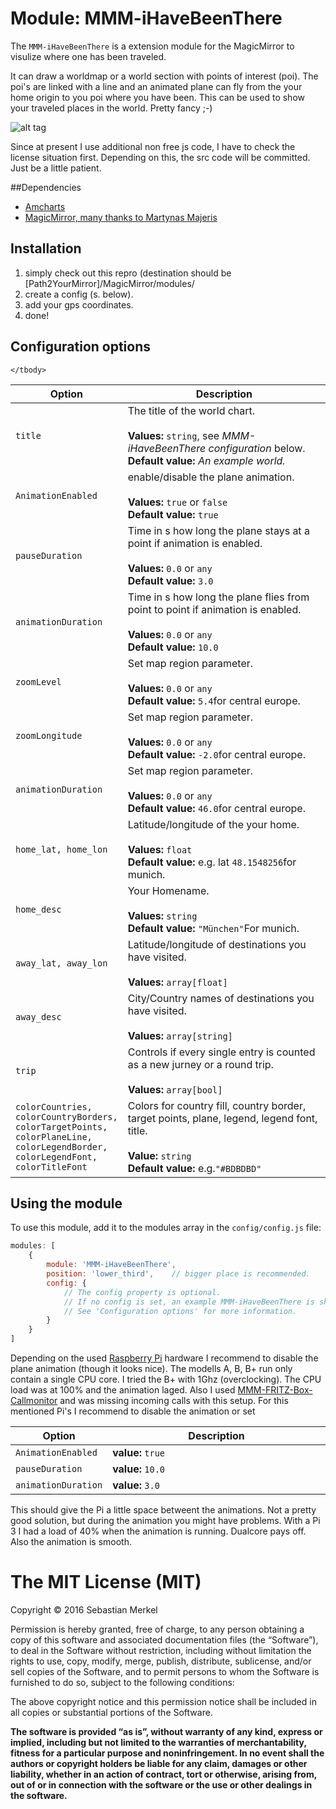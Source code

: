 # Module: MMM-iHaveBeenThere
The `MMM-iHaveBeenThere` is a extension module for the MagicMirror to visulize where one has been traveled.

It can draw a worldmap or a world section with points of interest (poi). The poi's are
linked with a line and an animated plane can fly from the your home origin to you poi where you have been.
This can be used to show your traveled places in the world. Pretty fancy ;-)

![alt tag](https://raw.githubusercontent.com/basti0001/MMM-iHaveBeenThere/master/picture/example.png)


Since at present I use additional non free js code, I have to check the license situation first. Depending on this, the
src code will be committed. Just be a little patient.

##Dependencies
- [Amcharts](https://www.amcharts.com/demos/)
- [MagicMirror, many thanks to Martynas Majeris](https://github.com/MichMich/MagicMirror)


## Installation
1. simply check out this repro (destination should be [Path2YourMirror]/MagicMirror/modules/
2. create a config (s. below).
3. add your gps coordinates.
3. done!

## Configuration options

<table width="100%">
	<!-- why, markdown... -->
	<thead>
		<tr>
			<th>Option</th>
			<th width="100%">Description</th>
		</tr>
	<thead>
	<tbody>
		<tr>
			<td><code>title</code></td>
			<td>The title of the world chart.<br>
				<br><b>Values:</b> <code>string</code>, see <i>MMM-iHaveBeenThere configuration</i> below.
				<br><b>Default value:</b> <i>An example world.</i>
			</td>
		</tr>
		<tr>
			<td><code>AnimationEnabled</code></td>
			<td>enable/disable the plane animation.<br>
				<br><b>Values:</b> <code>true</code> or <code>false</code>
				<br><b>Default value:</b> <code>true</code>
			</td>
		</tr>
		<tr>
			<td><code>pauseDuration</code></td>
			<td>Time in s how long the plane stays at a point if animation is enabled.<br>
				<br><b>Values:</b> <code>0.0</code> or <code>any</code>
				<br><b>Default value:</b> <code>3.0</code>
			</td>
		</tr>
		<tr>
			<td><code>animationDuration</code></td>
			<td>Time in s how long the plane flies from point to point if animation is enabled.<br>
				<br><b>Values:</b> <code>0.0</code> or <code>any</code>
				<br><b>Default value:</b> <code>10.0</code>
			</td>
		</tr>
		<tr>
			<td><code>zoomLevel</code></td>
			<td>Set map region parameter.<br>
				<br><b>Values:</b> <code>0.0</code> or <code>any</code>
				<br><b>Default value:</b> <code>5.4</code>for central europe.
			</td>
		</tr>
		<tr>
			<td><code>zoomLongitude</code></td>
			<td>Set map region parameter.<br>
				<br><b>Values:</b> <code>0.0</code> or <code>any</code>
				<br><b>Default value:</b> <code>-2.0</code>for central europe.
			</td>
		</tr>
		<tr>
			<td><code>animationDuration</code></td>
			<td>Set map region parameter.<br>
				<br><b>Values:</b> <code>0.0</code> or <code>any</code>
				<br><b>Default value:</b> <code>46.0</code>for central europe.
			</td>
		</tr>
		<tr>
			<td><code>home_lat, home_lon</code></td>
			<td>Latitude/longitude of the your home.<br>
				<br><b>Values:</b> <code>float</code>
				<br><b>Default value:</b> e.g. lat <code>48.1548256</code>for munich.
			</td>
		</tr>
		<tr>
			<td><code>home_desc</code></td>
			<td>Your Homename.<br>
				<br><b>Values:</b> <code>string</code>
				<br><b>Default value:</b> <code>"München"</code>For munich.
			</td>
		</tr>
		<tr>
			<td><code>away_lat, away_lon</code></td>
			<td>Latitude/longitude of destinations you have visited.<br>
				<br><b>Values:</b> <code>array[float]</code>
			</td>
		</tr>
		<tr>
			<td><code>away_desc</code></td>
			<td>City/Country names of destinations you have visited.<br>
				<br><b>Values:</b> <code>array[string]</code>
			</td>
		</tr>
		<tr>
			<td><code>trip</code></td>
			<td>Controls if every single entry is counted as a new jurney or a round trip.<br>
				<br><b>Values:</b> <code>array[bool]</code>
			</td>
		</tr>
		<tr>
			<td><code>colorCountries, colorCountryBorders, colorTargetPoints, colorPlaneLine, colorLegendBorder, colorLegendFont, colorTitleFont</code></td>
			<td>Colors for country fill, country border, target points, plane, legend, legend font, title.<br>
				<br><b>Value:</b> <code>string</code>
				<br><b>Default value:</b> e.g.<code>"#BDBDBD"</code>
			</td>
		</tr>

	</tbody>
</table>

## Using the module

To use this module, add it to the modules array in the `config/config.js` file:
````javascript
modules: [
	{
		module: 'MMM-iHaveBeenThere',
		position: 'lower_third',	// bigger place is recommended.
		config: {
			// The config property is optional.
			// If no config is set, an example MMM-iHaveBeenThere is shown.
			// See 'Configuration options' for more information.
		}
	}
]
````
Depending on the used [Raspberry Pi](https://de.wikipedia.org/wiki/Raspberry_Pi) hardware I recommend to disable the plane animation (though it looks nice). 
The modells A, B, B+ run only contain a single CPU core. I tried the B+ with 1Ghz (overclocking). The CPU load was at 100% and the animation laged.
Also I used [MMM-FRITZ-Box-Callmonitor](https://github.com/paviro/MMM-FRITZ-Box-Callmonitor) and was missing incoming calls with this setup. For this mentioned
Pi's I recommend to disable the animation or set
<table width="100%">
	<!-- why, markdown... -->
	<thead>
		<tr>
			<th>Option</th>
			<th width="100%">Description</th>
		</tr>
	<thead>
	<tbody>
		<tr>
			<td><code>AnimationEnabled</code></td>
			<td><b>value:</b> <code>true</code>
			</td>
		</tr>
		<tr>
			<td><code>pauseDuration</code></td>
			<td><b>value:</b> <code>10.0</code></td>
		</tr>
		<tr>
			<td><code>animationDuration</code></td>
			<td><b>value:</b> <code>3.0</code></td>
		</tr>
	</tbody>
</table>
This should give the Pi a little space betweent the animations. Not a pretty good solution, but during the animation you might have problems. 
With a Pi 3 I had a load of 40% when the animation is running. Dualcore pays off. Also the animation is smooth.


The MIT License (MIT)
=====================

Copyright © 2016 Sebastian Merkel

Permission is hereby granted, free of charge, to any person
obtaining a copy of this software and associated documentation
files (the “Software”), to deal in the Software without
restriction, including without limitation the rights to use,
copy, modify, merge, publish, distribute, sublicense, and/or sell
copies of the Software, and to permit persons to whom the
Software is furnished to do so, subject to the following
conditions:

The above copyright notice and this permission notice shall be
included in all copies or substantial portions of the Software.

**The software is provided “as is”, without warranty of any kind, express or implied, including but not limited to the warranties of merchantability, 
fitness for a particular purpose and noninfringement. In no event shall the authors or copyright holders be liable for any claim, damages or other liability, 
whether in an action of contract, tort or otherwise, arising from, out of or in connection with the software or the use or other dealings in the software.**


